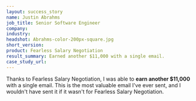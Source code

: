 ```yaml
---
layout: success_story
name: Justin Abrahms
job_title: Senior Software Engineer
company: 
industry: 
headshot: Abrahms-color-200px-square.jpg
short_version: 
product: Fearless Salary Negotiation
result_summary: Earned another $11,000 with a single email.
case_study_url: 
---
```


Thanks to Fearless Salary Negotiation, I was able to **earn another $11,000** with a single email. This is the most valuable email I've ever sent, and I wouldn't have sent it if it wasn't for Fearless Salary Negotiation.
